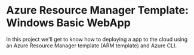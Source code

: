 # Azure Resource Manager Template: Windows Basic WebApp 

In this project we'll get to know how to deploying a app to the cloud using an Azure Resource Manager template (ARM template) and Azure CLI.
